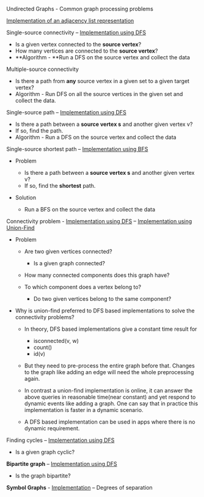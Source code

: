 Undirected Graphs - Common graph processing problems

[Implementation of an adjacency list representation](https://github.com/AbhijithMadhav/Data-Structures-And-Algorithms/blob/master/Data%20Structures%20and%20Algorithms/src/ds/graphs/Graph.java)

Single-source connectivity – [Implementation using
DFS](src/ds/graphs/SearchDFS.java)

- Is a given vertex connected to the **source vertex**?
- How many vertices are connected to the **source vertex**?
- **Algorithm - **Run a DFS on the source vertex and collect the data

Multiple-source connectivity

- Is there a path from **any** source vertex in a given set to a given
  target vertex?
- Algorithm - Run DFS on all the source vertices in the given set and
  collect the data.

Single-source path – [Implementation using
DFS](src/ds/graphs/PathsDFS.java)

- Is there a path between a **source vertex s** and another given vertex
  v?
- If so, find the path.
- Algorithm - Run a DFS on the source vertex and collect the data

Single-source shortest path – [Implementation using
BFS](src/ds/graphs/PathsBFS.java)

- Problem

  - Is there a path between a **source vertex s** and another given
    vertex v?
  - If so, find the **shortest** path.

- Solution

  - Run a BFS on the source vertex and collect the data

Connectivity problem -
[Implementatio](src/ds/graphs/ConnectedComponentsDFS.java)[n
using
DFS](src/ds/graphs/ConnectedComponentsDFS.java)
– [Implementation using
Union-Find](src/ds/graphs/UnionFind.java)

- Problem

  - Are two given vertices connected?

    - Is a given graph connected?

  - How many connected components does this graph have?

  - To which component does a vertex belong to?

    - Do two given vertices belong to the same component?

- Why is union-find preferred to DFS based implementations to solve the
  connectivity problems?

  - In theory, DFS based implementations give a constant time result for

    - isconnected(v, w)
    - count()
    - id(v)

  - But they need to pre-process the entire graph before that. Changes
    to the graph like adding an edge will need the whole preprocessing
    again.

  - In contrast a union-find implementation is online, it can answer the
    above queries in reasonable time(near constant) and yet respond to
    dynamic events like adding a graph. One can say that in practice
    this implementation is faster in a dynamic scenario.

  - A DFS based implementation can be used in apps where there is no
    dynamic requirement.

Finding cycles – [Implementation using
DFS](src/ds/graphs/CycleDFS.java)

- Is a given graph cyclic?

**Bipartite graph** – [Implementation using
DFS](src/ds/graphs/BipartiteDFS.java)

- Is the graph bipartite?

**Symbol Graphs** -
[Implementation](src/ds/graphs/StringGraph.java)
– Degrees of separation
